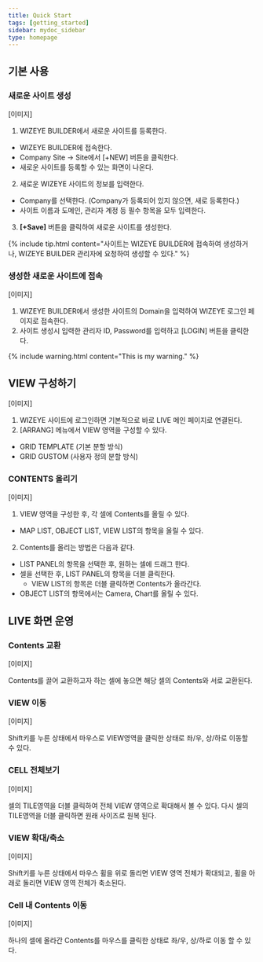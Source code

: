 ```yaml
---
title: Quick Start
tags: [getting_started]
sidebar: mydoc_sidebar
type: homepage
---
```


## 기본 사용

### 새로운 사이트 생성

[이미지]

1. WIZEYE BUILDER에서 새로운 사이트를 등록한다.
 - WIZEYE BUILDER에 접속한다.
 - Company Site → Site에서 [+NEW] 버튼을 클릭한다.
 - 새로운 사이트를 등록할 수 있는 화면이 나온다.  
2. 새로운 WIZEYE 사이트의 정보를 입력한다.
 - Company를 선택한다. (Company가 등록되어 있지 않으면, 새로 등록한다.)
 - 사이트 이름과 도메인, 관리자 계정 등 필수 항목을 모두 입력한다.  
3. **[+Save]** 버튼을 클릭하여 새로운 사이트를 생성한다.  

{% include tip.html content="사이트는 WIZEYE BUILDER에 접속하여 생성하거나, WIZEYE BUILDER 관리자에 요청하여 생성할 수 있다." %}



### 생성한 새로운 사이트에 접속

[이미지]

1. WIZEYE BUILDER에서 생성한 사이트의 Domain을       입력하여 WIZEYE 로그인 페이지로 접속한다.
2. 사이트 생성시 입력한 관리자 ID, Password를 입력하고   [LOGIN] 버튼을 클릭한다.

{% include warning.html content="This is my warning." %}


## VIEW 구성하기

[이미지]

1. WIZEYE 사이트에 로그인하면 기본적으로 바로 LIVE 메인 페이지로 연결된다.
2. [ARRANG] 메뉴에서 VIEW 영역을 구성할 수 있다.
 - GRID TEMPLATE (기본 분할 방식)
 - GRID GUSTOM (사용자 정의 분할 방식)


### CONTENTS 올리기

[이미지]

1. VIEW 영역을 구성한 후, 각 셀에 Contents를 올릴 수 있다.
 - MAP LIST, OBJECT LIST, VIEW LIST의 항목을 올릴 수 있다.
2. Contents를 올리는 방법은 다음과 같다.
 - LIST PANEL의 항목을 선택한 후, 원하는 셀에 드래그 한다.
 - 셀을 선택한 후, LIST PANEL의 항목을 더블 클릭한다.
    * VIEW LIST의 항목은 더블 클릭하면 Contents가 올라간다.
 - OBJECT LIST의 항목에서는 Camera, Chart를 올릴 수 있다.



## LIVE 화면 운영

### Contents 교환
[이미지]

Contents를 끌어 교환하고자 하는 셀에 놓으면 해당 셀의 Contents와 서로 교환된다.


### VIEW 이동
[이미지]

Shift키를 누른 상태에서 마우스로 VIEW영역을 클릭한 상태로 좌/우, 상/하로 이동할 수 있다.


### CELL 전체보기
[이미지]

셀의 TILE영역을 더블 클릭하여 전체 VIEW 영역으로 확대해서 볼 수 있다. 다시 셀의 TILE영역을 더블 클릭하면 원래 사이즈로 원복 된다.

### VIEW 확대/축소
[이미지]

Shift키를 누른 상태에서 마우스 휠을 위로 돌리면 VIEW 영역 전체가 확대되고, 휠을 아래로 돌리면 VIEW 영역 전체가 축소된다.


### Cell 내 Contents 이동
[이미지]

하나의 셀에 올라간 Contents를 마우스를 클릭한 상태로 좌/우, 상/하로 이동 할 수 있다.

